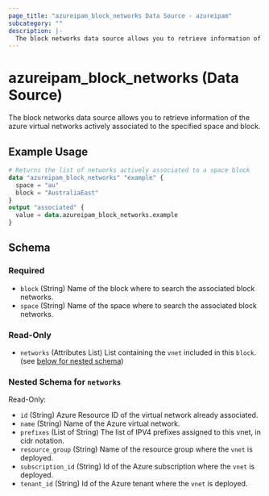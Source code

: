 ```yaml
---
page_title: "azureipam_block_networks Data Source - azureipam"
subcategory: ""
description: |-
  The block networks data source allows you to retrieve information of the azure virtual networks actively associated to the specified space and block.
---
```


# azureipam_block_networks (Data Source)

The block networks data source allows you to retrieve information of the azure virtual networks actively associated to the specified space and block.

## Example Usage

```terraform
# Returns the list of networks actively associated to a space block
data "azureipam_block_networks" "example" {
  space = "au"
  block = "AustraliaEast"
}
output "associated" {
  value = data.azureipam_block_networks.example
}
```

<!-- schema generated by tfplugindocs -->
## Schema

### Required

- `block` (String) Name of the block where to search the associated block networks.
- `space` (String) Name of the space where to search the associated block networks.

### Read-Only

- `networks` (Attributes List) List containing the `vnet` included in this `block`. (see [below for nested schema](#nestedatt--networks))

<a id="nestedatt--networks"></a>
### Nested Schema for `networks`

Read-Only:

- `id` (String) Azure Resource ID of the virtual network already associated.
- `name` (String) Name of the Azure virtual network.
- `prefixes` (List of String) The list of IPV4 prefixes assigned to this vnet, in cidr notation.
- `resource_group` (String) Name of the resource group where the `vnet` is deployed.
- `subscription_id` (String) Id of the Azure subscription where the `vnet` is deployed.
- `tenant_id` (String) Id of the Azure tenant where the `vnet` is deployed.